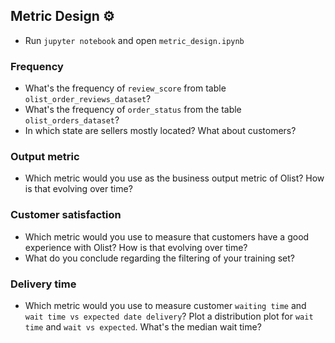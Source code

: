 ## Metric Design ⚙️

- Run `jupyter notebook` and open `metric_design.ipynb`

### Frequency

- What's the frequency of `review_score` from table `olist_order_reviews_dataset`?
- What's the frequency of `order_status` from the table `olist_orders_dataset`?
- In which state are sellers mostly located? What about customers?

### Output metric

- Which metric would you use as the business output metric of Olist? How is that evolving over time?

### Customer satisfaction

- Which metric would you use to measure that customers have a good experience with Olist? How is that evolving over time?
- What do you conclude regarding the filtering of your training set?

### Delivery time

- Which metric would you use to measure customer `waiting time` and `wait time vs expected date delivery`? Plot a distribution plot for `wait time` and `wait vs expected`. What's the median wait time?
